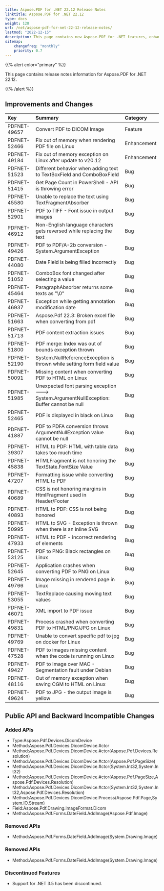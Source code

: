 ```yaml
---
title: Aspose.PDF for .NET 22.12 Release Notes
linktitle: Aspose.PDF for .NET 22.12
type: docs
weight: 120
url: /net/aspose-pdf-for-net-22-12-release-notes/
lastmod: "2022-12-15"
description: This page contains new Aspose.PDF for .NET features, enhancement, and bug fixes in 2022, version 22.12.
sitemap:
    changefreq: "monthly"
    priority: 0.7
---
```


{{% alert color="primary" %}}

This page contains release notes information for Aspose.PDF for .NET 22.12.

{{% /alert %}}

## Improvements and Changes

|**Key**|**Summary**|**Category**|
| :- | :- | :- |
|PDFNET-49657|Convert PDF to DICOM Image|Feature|
|PDFNET-52466|Fix out of memory when rendering PDF file on Linux|Enhancement|
|PDFNET-49184|Fix out of memory exception on Linux after update to v20.12|Enhancement|
|PDFNET-51523|Different behavior when adding text to TextBoxField and ComboBoxField|Bug|
|PDFNET-51415|Get Page Count in PowerShell - API is throwing error|Bug|
|PDFNET-45580|Unable to replace the text using TextFragmentAbsorber|Bug|
|PDFNET-52901|PDF to TIFF - Font issue in output images|Bug|
|PDFNET-46912|Non-English language characters gets reversed while replacing the text|Bug|
|PDFNET-49426|PDF to PDF/A-2b conversion - System.ArgumentException|Bug|
|PDFNET-44080|Date Field is being filled incorrectly|Bug|
|PDFNET-51052|ComboBox font changed after selecting a value|Bug|
|PDFNET-45464|ParagraphAbsorber returns some texts as "\0"|Bug|
|PDFNET-46937|Exception while getting annotation modification date|Bug|
|PDFNET-51663|Aspose.Pdf 22.3: Broken excel file when converting from pdf|Bug|
|PDFNET-51713|PDF content extraction issues|Bug|
|PDFNET-51800|PDF merge: Index was out of bounds exception thrown|Bug|
|PDFNET-52190|System.NullReferenceException is thrown while setting form field value|Bug|
|PDFNET-50091|Missing content when converting PDF to HTML on Linux|Bug|
|PDFNET-51985|Unexpected font parsing exception ---> System.ArgumentNullException: Buffer cannot be null|Bug|
|PDFNET-52465|PDF is displayed in black on Linux|Bug|
|PDFNET-41887|PDF to PDFA conversion throws ArgumentNullException value cannot be null|Bug|
|PDFNET-39307|HTML to PDF: HTML with table data takes too much time|Bug|
|PDFNET-45838|HTMLFragment is not honoring the TextState.FontSize Value|Bug|
|PDFNET-47207|Formatting issue while converting HTML to PDF|Bug|
|PDFNET-40689|CSS is not honoring margins in HtmlFragment used in Header/Footer|Bug|
|PDFNET-40893|HTML to PDF: CSS is not being honored|Bug|
|PDFNET-50995|HTML to SVG - Exception is thrown when there is an inline SVG|Bug|
|PDFNET-47933|HTML to PDF - incorrect rendering of elements|Bug|
|PDFNET-53125|PDF to PNG: Black rectangles on Linux|Bug|
|PDFNET-52645|Application crashes when converting PDF to PNG on Linux|Bug|
|PDFNET-49766|Image missing in rendered page in Linux|Bug|
|PDFNET-53055|TextReplace causing moving text values|Bug|
|PDFNET-46071|XML import to PDF issue|Bug|
|PDFNET-49831|Process crashed when converting PDF to HTML/PNG/JPG on Linux|Bug|
|PDFNET-49769|Unable to convert specific pdf to jpg on docker for Linux|Bug|
|PDFNET-47528|PDF to images missing content when the code is running on Linux|Bug|
|PDFNET-49427|PDF to Image over MAC - Segmentation fault under Debian|Bug|
|PDFNET-48116|Out of memory exception when saving CGM to HTML on Linux|Bug|
|PDFNET-49624|PDF to JPG - the output image is yellow|Bug|

## Public API and Backward Incompatible Changes

### Added APIs
 * Type:Aspose.Pdf.Devices.DicomDevice
 * Method:Aspose.Pdf.Devices.DicomDevice.#ctor
 * Method:Aspose.Pdf.Devices.DicomDevice.#ctor(Aspose.Pdf.Devices.Resolution)
 * Method:Aspose.Pdf.Devices.DicomDevice.#ctor(Aspose.Pdf.PageSize)
 * Method:Aspose.Pdf.Devices.DicomDevice.#ctor(System.Int32,System.Int32)
 * Method:Aspose.Pdf.Devices.DicomDevice.#ctor(Aspose.Pdf.PageSize,Aspose.Pdf.Devices.Resolution)
 * Method:Aspose.Pdf.Devices.DicomDevice.#ctor(System.Int32,System.Int32,Aspose.Pdf.Devices.Resolution)
 * Method:Aspose.Pdf.Devices.DicomDevice.Process(Aspose.Pdf.Page,System.IO.Stream)
 * Field:Aspose.Pdf.Drawing.ImageFormat.Dicom
 * Method:Aspose.Pdf.Forms.DateField.AddImage(Aspose.Pdf.Image)

### Removed APIs
 * Method:Aspose.Pdf.Forms.DateField.AddImage(System.Drawing.Image)

### Removed APIs
 * Method:Aspose.Pdf.Forms.DateField.AddImage(System.Drawing.Image)

### Discontinued Features
 * Support for .NET 3.5 has been discontinued.
